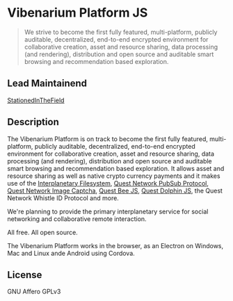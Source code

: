 # Vibenarium Platform JS
> We strive to become the first fully featured, multi-platform, publicly auditable, decentralized, end-to-end encrypted environment 
for collaborative creation, asset and resource sharing, data processing (and rendering), distribution 
and open source and auditable smart browsing and recommendation based exploration.

## Lead Maintainend 

[StationedInTheField](https://github.com/StationedInTheField)

## Description

The Vibenarium Platform is on track to become the first fully featured, multi-platform, publicly auditable, decentralized, end-to-end encrypted environment 
for collaborative creation, asset and resource sharing, data processing (and rendering), distribution 
and open source and auditable smart browsing and recommendation based exploration. It allows asset and resource sharing as well as native crypto currency payments and it makes use of the [Interplanetary Filesystem](https://ipfs.io), [Quest Network PubSub Protocol](https://github.com/QuestNetwork/quest-pubsub-js), [Quest Network Image Captcha](https://github.com/QuestNetwork/quest-image-captcha-js), [Quest Bee JS](https://github.com/QuestNetwork/quest-bee-js), [Quest Dolphin JS](https://github.com/QuestNetwork/quest-dolphin-js), the Quest Network Whistle ID Protocol and more. 

We're planning to provide the primary interplanetary service for social networking and collaborative remote interaction. 

All free. All open source. 

The Vibenarium Platform works in the browser, as an Electron on Windows, Mac and Linux ande Android using Cordova.

## License

GNU Affero GPLv3
